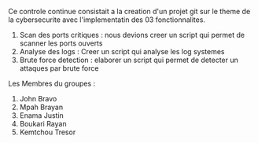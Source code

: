 Ce controle continue consistait a la creation d'un projet git sur le theme de la cybersecurite avec l'implementatin des 03 fonctionnalites. 
   1. Scan des ports critiques : nous devions creer un script qui  permet de scanner les ports ouverts
   2. Analyse des logs : Creer un script qui analyse les log systemes
   3. Brute force detection : elaborer un script qui permet de detecter un attaques par brute force
      
Les Membres du groupes :
  1. John Bravo
  2. Mpah Brayan
  3. Enama Justin
  4. Boukari Rayan
  5. Kemtchou Tresor
